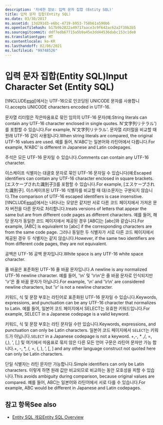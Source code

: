 ```yaml
---
description: '자세한 정보: 입력 문자 집합 (Entity SQL)'
title: 입력 문자 집합(Entity SQL)
ms.date: 03/30/2017
ms.assetid: 13d291d3-e6bc-4719-b953-758b61a590b6
ms.openlocfilehash: b17b9b2022a49717aace3c9f642ac62a2f30b2b5
ms.sourcegitcommit: ddf7edb67715a5b9a45e3dd44536dabc153c1de0
ms.translationtype: MT
ms.contentlocale: ko-KR
ms.lasthandoff: 02/06/2021
ms.locfileid: "99748526"
---
```

# <a name="input-character-set-entity-sql"></a><span data-ttu-id="bcce2-103">입력 문자 집합(Entity SQL)</span><span class="sxs-lookup"><span data-stu-id="bcce2-103">Input Character Set (Entity SQL)</span></span>

[!INCLUDE[esql](../../../../../../includes/esql-md.md)]<span data-ttu-id="bcce2-104">에서는 UTF-16으로 인코딩된 UNICODE 문자를 사용합니다.</span><span class="sxs-lookup"><span data-stu-id="bcce2-104">accepts UNICODE characters encoded in UTF-16.</span></span>  
  
 <span data-ttu-id="bcce2-105">문자열 리터럴은 작은따옴표로 묶인 임의의 UTF-16 문자(예:</span><span class="sxs-lookup"><span data-stu-id="bcce2-105">String literals can contain any UTF-16 character enclosed in single quotes.</span></span> <span data-ttu-id="bcce2-106">N'文字列リテラル')를 포함할 수 있습니다.</span><span class="sxs-lookup"><span data-stu-id="bcce2-106">For example, N'文字列リテラル'.</span></span> <span data-ttu-id="bcce2-107">문자열 리터럴을 비교할 때 원래 UTF-16 값이 사용됩니다.</span><span class="sxs-lookup"><span data-stu-id="bcce2-107">When string literals are compared, the original UTF-16 values are used.</span></span> <span data-ttu-id="bcce2-108">예를 들어, N'ABC'는 일본어와 라틴어에서 다릅니다.</span><span class="sxs-lookup"><span data-stu-id="bcce2-108">For example, N'ABC' is different in Japanese and Latin codepages.</span></span>  
  
 <span data-ttu-id="bcce2-109">주석은 모든 UTF-16 문자일 수 있습니다.</span><span class="sxs-lookup"><span data-stu-id="bcce2-109">Comments can contain any UTF-16 character.</span></span>  
  
 <span data-ttu-id="bcce2-110">이스케이프 식별자는 대괄호 문자로 묶인 UTF-16 문자일 수 있습니다(예:</span><span class="sxs-lookup"><span data-stu-id="bcce2-110">Escaped identifiers can contain any UTF-16 character enclosed in square brackets.</span></span> <span data-ttu-id="bcce2-111">[エスケープされた識別子])를 포함할 수 있습니다.</span><span class="sxs-lookup"><span data-stu-id="bcce2-111">For example, [エスケープされた識別子].</span></span> <span data-ttu-id="bcce2-112">이스케이프된 UTF-16 식별자를 비교할 때 대/소문자는 구분되지 않습니다.</span><span class="sxs-lookup"><span data-stu-id="bcce2-112">The comparison of UTF-16 escaped identifiers is case insensitive.</span></span> [!INCLUDE[esql](../../../../../../includes/esql-md.md)]<span data-ttu-id="bcce2-113">에서는 나타나는 모양은 같지만 서로 다른 코드 페이지에서 가져온 문자 버전을 다른 문자로 처리합니다.</span><span class="sxs-lookup"><span data-stu-id="bcce2-113">treats versions of letters that appear the same but are from different code pages as different characters.</span></span> <span data-ttu-id="bcce2-114">예를 들어, 해당 문자가 동일한 코드 페이지에서 제공된 경우 [ABC]는 [abc]와 같습니다.</span><span class="sxs-lookup"><span data-stu-id="bcce2-114">For example, [ABC] is equivalent to [abc] if the corresponding characters are from the same code page.</span></span> <span data-ttu-id="bcce2-115">그러나 동일한 두 식별자가 서로 다른 코드 페이지에서 제공된 경우 두 식별자는 같지 않습니다.</span><span class="sxs-lookup"><span data-stu-id="bcce2-115">However, if the same two identifiers are from different code pages, they are not equivalent.</span></span>  
  
 <span data-ttu-id="bcce2-116">공백은 UTF-16 공백 문자입니다.</span><span class="sxs-lookup"><span data-stu-id="bcce2-116">White space is any UTF-16 white space character.</span></span>  
  
 <span data-ttu-id="bcce2-117">줄 바꿈은 표준화된 UTF-16 줄 바꿈 문자입니다.</span><span class="sxs-lookup"><span data-stu-id="bcce2-117">A newline is any normalized UTF-16 newline character.</span></span> <span data-ttu-id="bcce2-118">예를 들어, '\n' 및 '\r\n'은 줄 바꿈 문자로 인식되지만 '\r'은 줄 바꿈 문자가 아닙니다.</span><span class="sxs-lookup"><span data-stu-id="bcce2-118">For example, '\n' and '\r\n' are considered newline characters, but '\r' is not a newline character.</span></span>  
  
 <span data-ttu-id="bcce2-119">키워드, 식 및 문장 부호는 라틴어로 표준화된 UTF-16 문자일 수 있습니다.</span><span class="sxs-lookup"><span data-stu-id="bcce2-119">Keywords, expressions, and punctuation can be any UTF-16 character that normalizes to Latin.</span></span> <span data-ttu-id="bcce2-120">예를 들어, 일본어 코드 페이지에서 SELECT는 유효한 키워드입니다.</span><span class="sxs-lookup"><span data-stu-id="bcce2-120">For example, SELECT in a Japanese codepage is a valid keyword.</span></span>  
  
 <span data-ttu-id="bcce2-121">키워드, 식 및 문장 부호는 라틴 문자일 수만 있습니다.</span><span class="sxs-lookup"><span data-stu-id="bcce2-121">Keywords, expressions, and punctuation can only be Latin characters.</span></span> <span data-ttu-id="bcce2-122">일본어 코드 페이지에서 `SELECT`는 키워드가 아닙니다.</span><span class="sxs-lookup"><span data-stu-id="bcce2-122">`SELECT` in a Japanese codepage is not a keyword.</span></span> <span data-ttu-id="bcce2-123">+,-, \* ,/, =, (,), ', [,] 및 여기에서 따옴표로 묶지 않은 다른 모든 언어 구문은 라틴어 문자만 가능 합니다.</span><span class="sxs-lookup"><span data-stu-id="bcce2-123">+, -, \*, /, =, (, ), ‘, [, ] and any other language construct not quoted here can only be Latin characters.</span></span>  
  
 <span data-ttu-id="bcce2-124">단일 식별자는 라틴 문자만 가능합니다.</span><span class="sxs-lookup"><span data-stu-id="bcce2-124">Simple identifiers can only be Latin characters.</span></span> <span data-ttu-id="bcce2-125">이렇게 하면 원래 값만 비교되므로 비교하는 동안 모호성을 피할 수 있습니다.</span><span class="sxs-lookup"><span data-stu-id="bcce2-125">This avoids ambiguity during comparison, because original values are compared.</span></span> <span data-ttu-id="bcce2-126">예를 들어, ABC는 일본어와 라틴어에서 서로 다를 수 있습니다.</span><span class="sxs-lookup"><span data-stu-id="bcce2-126">For example, ABC would be different in Japanese and Latin codepages.</span></span>  
  
## <a name="see-also"></a><span data-ttu-id="bcce2-127">참고 항목</span><span class="sxs-lookup"><span data-stu-id="bcce2-127">See also</span></span>

- [<span data-ttu-id="bcce2-128">Entity SQL 개요</span><span class="sxs-lookup"><span data-stu-id="bcce2-128">Entity SQL Overview</span></span>](entity-sql-overview.md)
